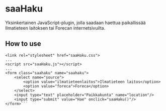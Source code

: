 # saaHaku

Yksinkertainen JavaScript-plugin, jolla saadaan haettua paikallissää Ilmatieteen laitoksen tai Forecan internetsivuilta.

## How to use

```HTML:
<link rel="stylesheet" href="saaHaku.css">
...
<script src="saaHaku.js"></script>
...
<form class="saahaku" name="saahaku">
    <select name="source">
        <option value="ilmatieteenlaitos">Ilmatieteen laitos</option>
        <option value="foreca">Foreca</option>
    </select>
    <input type="text" placeholder="Paikkakunta" name="location"/>
    <input type="submit" value="Hae" onclick="saaHaku()"/>       
</form>```